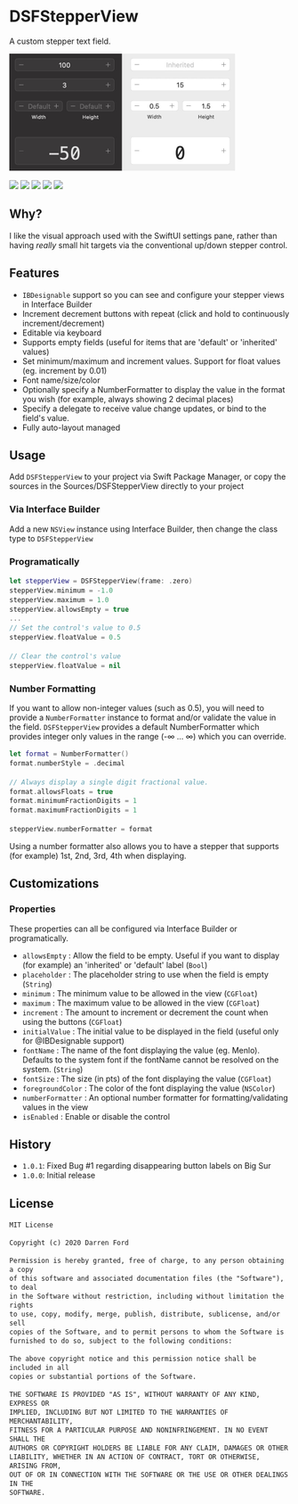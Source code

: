 # DSFStepperView

A custom stepper text field.

<img src="https://github.com/dagronf/dagronf.github.io/blob/master/art/projects/DSFStepperView/DSFStepperView.jpg?raw=true" alt="drawing" width="406"/>

![](https://img.shields.io/github/v/tag/dagronf/DSFStepperView) ![](https://img.shields.io/badge/macOS-10.12+-blue) ![](https://img.shields.io/badge/Swift-5.0-orange.svg)
![](https://img.shields.io/badge/License-MIT-lightgrey) [![](https://img.shields.io/badge/spm-compatible-brightgreen.svg?style=flat)](https://swift.org/package-manager)

## Why?

I like the visual approach used with the SwiftUI settings pane, rather than having _really_ small hit targets via the conventional up/down stepper control.

## Features

* `IBDesignable` support so you can see and configure your stepper views in Interface Builder
* Increment decrement buttons with repeat (click and hold to continuously increment/decrement)
* Editable via keyboard
* Supports empty fields (useful for items that are 'default' or 'inherited' values)
* Set minimum/maximum and increment values. Support for float values (eg. increment by 0.01)
* Font name/size/color
* Optionally specify a NumberFormatter to display the value in the format you wish (for example, always showing 2 decimal places)
* Specify a delegate to receive value change updates, or bind to the field's value.
* Fully auto-layout managed

## Usage

Add `DSFStepperView` to your project via Swift Package Manager, or copy the sources in the Sources/DSFStepperView directly to your project

### Via Interface Builder

Add a new `NSView` instance using Interface Builder, then change the class type to `DSFStepperView`

### Programatically

```swift
let stepperView = DSFStepperView(frame: .zero)
stepperView.minimum = -1.0
stepperView.maximum = 1.0
stepperView.allowsEmpty = true
...
// Set the control's value to 0.5
stepperView.floatValue = 0.5

// Clear the control's value
stepperView.floatValue = nil
```

### Number Formatting

If you want to allow non-integer values (such as 0.5), you will need to provide a `NumberFormatter` instance to format and/or validate the value in the field. `DSFStepperView` provides a default NumberFormatter which provides integer only values in the range  (-∞ ... ∞) which you can override.

```swift
let format = NumberFormatter()
format.numberStyle = .decimal

// Always display a single digit fractional value.
format.allowsFloats = true
format.minimumFractionDigits = 1
format.maximumFractionDigits = 1

stepperView.numberFormatter = format
```

Using a number formatter also allows you to have a stepper that supports (for example) 1st, 2nd, 3rd, 4th when displaying.


## Customizations

### Properties

These properties can all be configured via Interface Builder or programatically.

* `allowsEmpty` : Allow the field to be empty.  Useful if you want to display (for example) an 'inherited' or 'default' label (`Bool`)
* `placeholder` : The placeholder string to use when the field is empty (`String`)
* `minimum` : The minimum value to be allowed in the view (`CGFloat`)
* `maximum` : The maximum value to be allowed in the view (`CGFloat`)
* `increment` : The amount to increment or decrement the count when using the buttons (`CGFloat`)
* `initialValue` : The initial value to be displayed in the field (useful only for @IBDesignable support)
* `fontName` : The name of the font displaying the value (eg. Menlo). Defaults to the system font if the fontName cannot be resolved on the system. (`String`)
* `fontSize` : The size (in pts) of the font displaying the value (`CGFloat`)
* `foregroundColor` : The color of the font displaying the value (`NSColor`)
* `numberFormatter` : An optional number formatter for formatting/validating values in the view
* `isEnabled` : Enable or disable the control

## History

* `1.0.1`: Fixed Bug #1 regarding disappearing button labels on Big Sur
* `1.0.0`: Initial release

## License

```
MIT License

Copyright (c) 2020 Darren Ford

Permission is hereby granted, free of charge, to any person obtaining a copy
of this software and associated documentation files (the "Software"), to deal
in the Software without restriction, including without limitation the rights
to use, copy, modify, merge, publish, distribute, sublicense, and/or sell
copies of the Software, and to permit persons to whom the Software is
furnished to do so, subject to the following conditions:

The above copyright notice and this permission notice shall be included in all
copies or substantial portions of the Software.

THE SOFTWARE IS PROVIDED "AS IS", WITHOUT WARRANTY OF ANY KIND, EXPRESS OR
IMPLIED, INCLUDING BUT NOT LIMITED TO THE WARRANTIES OF MERCHANTABILITY,
FITNESS FOR A PARTICULAR PURPOSE AND NONINFRINGEMENT. IN NO EVENT SHALL THE
AUTHORS OR COPYRIGHT HOLDERS BE LIABLE FOR ANY CLAIM, DAMAGES OR OTHER
LIABILITY, WHETHER IN AN ACTION OF CONTRACT, TORT OR OTHERWISE, ARISING FROM,
OUT OF OR IN CONNECTION WITH THE SOFTWARE OR THE USE OR OTHER DEALINGS IN THE
SOFTWARE.
```
